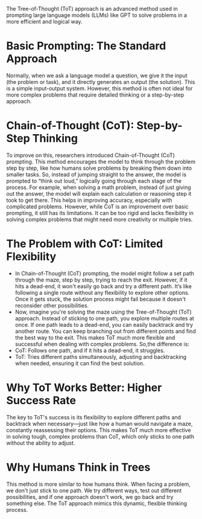 The Tree-of-Thought (ToT) approach is an advanced method used in prompting large language models (LLMs) like GPT to solve problems in a more efficient and logical way. 

# Basic Prompting: The Standard Approach
Normally, when we ask a language model a question, we give it the input (the problem or task), and it directly generates an output (the solution). This is a simple input-output system. However, this method is often not ideal for more complex problems that require detailed thinking or a step-by-step approach.

# Chain-of-Thought (CoT): Step-by-Step Thinking
To improve on this, researchers introduced Chain-of-Thought (CoT) prompting. This method encourages the model to think through the problem step by step, like how humans solve problems by breaking them down into smaller tasks. So, instead of jumping straight to the answer, the model is prompted to “think out loud,” logically going through each stage of the process.
For example, when solving a math problem, instead of just giving out the answer, the model will explain each calculation or reasoning step it took to get there. This helps in improving accuracy, especially with complicated problems.
However, while CoT is an improvement over basic prompting, it still has its limitations. It can be too rigid and lacks flexibility in solving complex problems that might need more creativity or multiple tries.

# The Problem with CoT: Limited Flexibility
* In Chain-of-Thought (CoT) prompting, the model might follow a set path through the maze, step by step, trying to reach the exit. However, if it hits a dead-end, it won't easily go back and try a different path. It’s like following a single route without any flexibility to explore other options. Once it gets stuck, the solution process might fail because it doesn't reconsider other possibilities.
* Now, imagine you're solving the maze using the Tree-of-Thought (ToT) approach. Instead of sticking to one path, you explore multiple routes at once. If one path leads to a dead-end, you can easily backtrack and try another route. You can keep branching out from different points and find the best way to the exit. This makes ToT much more flexible and successful when dealing with complex problems.
So,the difference is:
* CoT: Follows one path, and if it hits a dead-end, it struggles.
* ToT: Tries different paths simultaneously, adjusting and backtracking when needed, ensuring it can find the best solution.

# Why ToT Works Better: Higher Success Rate
The key to ToT's success is its flexibility to explore different paths and backtrack when necessary—just like how a human would navigate a maze, constantly reassessing their options. This makes ToT much more effective in solving tough, complex problems than CoT, which only sticks to one path without the ability to adjust.

# Why Humans Think in Trees
This method is more similar to how humans think. When facing a problem, we don't just stick to one path. We try different ways, test out different possibilities, and if one approach doesn't work, we go back and try something else. The ToT approach mimics this dynamic, flexible thinking process.

